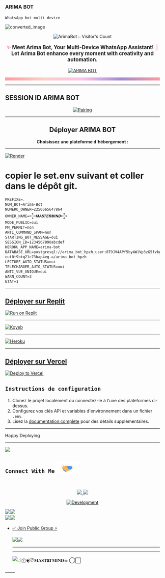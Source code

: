 ###         ARIMA BOT 
   `WhatsApp bot multi device`

![converted_image](https://github.com/user-attachments/assets/009c639c-3fea-4372-b728-c740d8aec591)



<p align="center">
  <img src="https://profile-counter.glitch.me/{ArimaBot}/count.svg" alt="ArimaBot :: Visitor's Count" />
</p>

<p align="center" style="font-size: 1.2em; font-weight: bold;">
  <span style="color: #ff9a9e;">✨</span> Meet <strong>Arima Bot</strong>, Your Multi-Device WhatsApp Assistant! 
  <span style="color: #fad0c4;">🌟</span> Let <strong>Arima Bot</strong> enhance every moment with creativity and automation. <span style="color: #a18cd1;"></span>
</p>

<p align="center">
  <a href="href="https://github.com/lordhades-qp/arima-bot/fork">
    <img title="ARIMA BOT" src="https://img.shields.io/badge/FORK-ARIMA-BOT-h?color=blue&style=for-the-badge&logo=stackshare">
  </a>
</p>

<p align="center">
  <div style="background: linear-gradient(90deg, #ff9a9e, #fad0c4, #fbc2eb, #a18cd1, #ff9a9e); height: 10px; animation: shimmer 5s linear infinite;">
  </div>
</p>

------

## SESSION ID ARIMA BOT 

<p align="center">
  <a href="https://arima-bot-session.onrender.com">
    <img title="Pairing" src="https://img.shields.io/badge/SESSION ID-ARIMA-BOT-h?color=blue&style=for-the-badge&logo=stackshare">
  </a>
</p>

-------

<h2 align="center">Déployer ARIMA BOT</h2>

<p align="center">
  <strong>Choisissez une plateforme d'hébergement :</strong>
</p>

<p align="center">

----
   
 <!-- Render -->
  <a href="https://render.com/deploy?repo=https://github.com/lordhades-qp/arima-bot" target="_blank">
    <img src="https://img.shields.io/badge/Render-Deploy-blueviolet?logo=render&logoColor=white" alt="Render">
  </a>

# copier le set.env suivant et coller dans le dépôt git.

```
PREFIXE=.                          
NOM_BOT=Arima-Bot
NUMERO_OWNER=2250565647864
OWNER_NAME=𒋲𝑴𝑨𝑺𝑻𝑬𝑹𝑴𝑰𝑵𝑫𒋲
MODE_PUBLIC=oui                    
PM_PERMIT=non                      
ANTI_COMMAND_SPAM=non              
STARTING_BOT_MESSAGE=oui
SESSION_ID=1234567890abcdef
HEROKU_APP_NAME=arima-bot
DATABASE_URL=postgresql://arima_bot_hpzh_user:8T9JV4APf5by4W1Vp3zG5fvkgeA0tEXn@dpg-cut0t9btq21c73bap4eg-a/arima_bot_hpzh 
LECTURE_AUTO_STATUS=oui            
TELECHARGER_AUTO_STATUS=oui        
ANTI_VUE_UNIQUE=oui                
WARN_COUNT=3                       
ETAT=1                             
```


-----

  
##  [Déployer sur Replit](https://replit.com)
<a href="https://replit.com/github/lordhades-qp/arima-bot" target="_blank">
  <img src="https://upload.wikimedia.org/wikipedia/commons/b/b2/Replit_Logo.png" alt="Run on Replit" width="200">
</a>

   ----- 
   
  <!-- Koyeb -->
  <a href="https://app.koyeb.com/deploy?repository=https://github.com/lordhades-qp/arima-bot" target="_blank">
    <img src="https://img.shields.io/badge/Koyeb-Deploy-brightgreen?logo=koyeb&logoColor=white" alt="Koyeb">
  </a>


  ----
  
  <!-- Heroku -->
  <a href="https://heroku.com/deploy?template=https://github.com/lordhades-qp/arima-bot" target="_blank">
    <img src="https://img.shields.io/badge/Heroku-Deploy-purple?logo=heroku&logoColor=white" alt="Heroku">
  </a>
</p>

-----


##  [Déployer sur Vercel](https://vercel.com)
<a href="https://vercel.com/new" target="_blank">
  <img src="https://vercel.com/button" alt="Deploy to Vercel" width="200">
</a

-----

## `Instructions de configuration`

1. Clonez le projet localement ou connectez-le à l'une des plateformes ci-dessus.
2. Configurez vos clés API et variables d'environnement dans un fichier `.env`.
3. Lisez la [documentation complète](https://github.com/lordhades-qp/arima-bot) pour des détails supplémentaires.

---

Happy Deploying

----

</a><a><img src='https://i.imgur.com/LyHic3i.gif'/></a>

## ```Connect With Me```<img src="https://github.com/0xAbdulKhalid/0xAbdulKhalid/raw/main/assets/mdImages/handshake.gif" width ="80"></h1> 
 <br> 
<p align="center">
<a href="https://wa.me/2250565647864"><img src="https://img.shields.io/badge/Contact ARIMA-25D366?style=for-the-badge&logo=whatsapp&logoColor=white" />
<a href="https://whatsapp.com/channel/0029VatUVBSHrDZcV6K0DH0I"><img src="https://img.shields.io/badge/Join Official Channel-25D366?style=for-the-badge&logo=whatsapp&logoColor=white" />

<p align="center">
<img alt="Development" width="250" src="https://media2.giphy.com/media/W9tBvzTXkQopi/giphy.gif?cid=6c09b952xu6syi1fyqfyc04wcfk0qvqe8fd7sop136zxfjyn&ep=v1_internal_gif_by_id&rid=giphy.gif&ct=g" /> </p>
<a><img src='https://i.imgur.com/LyHic3i.gif'/></a><a><img src='https://i.imgur.com/LyHic3i.gif'/></a>


<br>
<a><img src='https://i.imgur.com/LyHic3i.gif'/></a><a><img src='https://i.imgur.com/LyHic3i.gif'/></a>


* [✅ Join Public Group ⚡](https://chat.whatsapp.com/LcD3Ei4yWuCK6DXSBcDXLk)

  <a><img src='https://i.imgur.com/LyHic3i.gif'/></a><a><img src='https://i.imgur.com/LyHic3i.gif'/></a>

  _____
  -----


    <img title="𓄂⍣⃝ ❦︎⃟𓍝𝚳𝚫𝐒𝚻𝚵𝚪𝚳𝚰𝚴𝐃☠︎ ⃝⃞" src="https://img.shields.io/badge/ARIMA-BEG YOU-h?color=pink&style=for-the-badge&logo=stackshare">
  </a>
</p>
  _____

